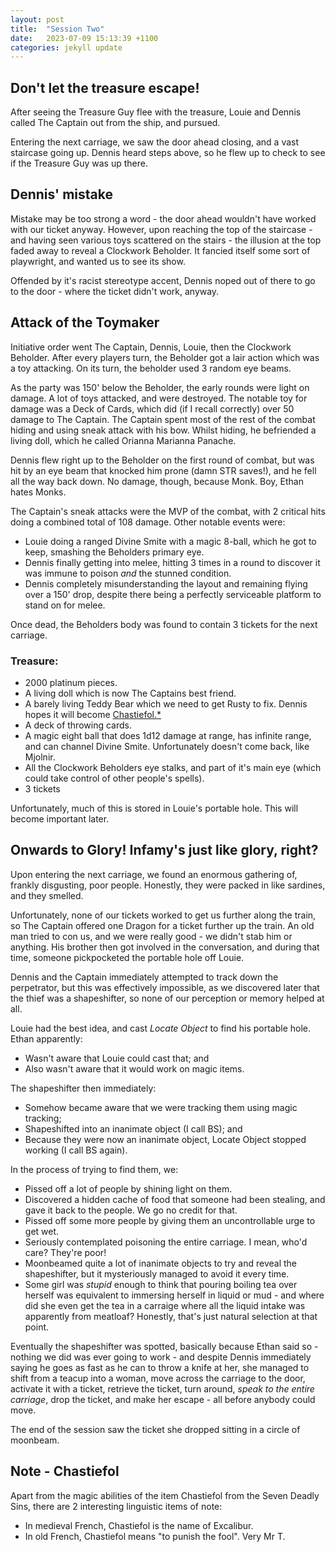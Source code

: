 ```yaml
---
layout: post
title:  "Session Two"
date:   2023-07-09 15:13:39 +1100
categories: jekyll update
---
```

## Don't let the treasure escape!

After seeing the Treasure Guy flee with the treasure, Louie and Dennis called The Captain out from the ship, and pursued.

Entering the next carriage, we saw the door ahead closing, and a vast staircase going up. Dennis heard steps above, so he flew up to check to see if the Treasure Guy was up there.

## Dennis' mistake

Mistake may be too strong a word - the door ahead wouldn't have worked with our ticket anyway. However, upon
reaching the top of the staircase - and having seen various toys scattered on the stairs - the illusion at
the top faded away to reveal a Clockwork Beholder. It fancied itself some sort of playwright, and wanted us
to see its show.


Offended by it's racist stereotype accent, Dennis noped out of there to go to the door - where the ticket
didn't work, anyway.

## Attack of the Toymaker

Initiative order went The Captain, Dennis, Louie, then the Clockwork Beholder. After every players turn, the
Beholder got a lair action which was a toy attacking. On its turn, the beholder used 3 random eye beams.

As the party was 150' below the Beholder, the early rounds were light on damage. A lot of toys attacked, and
were destroyed. The notable toy for damage was a Deck of Cards, which did (if I recall correctly) over 50
damage to The Captain. The Captain spent most of the rest of the combat hiding and using sneak attack with
his bow. Whilst hiding, he befriended a living doll, which he called Orianna Marianna Panache.

Dennis flew right up to the Beholder on the first round of combat, but was hit by an eye beam that knocked
him prone (damn STR saves!), and he fell all the way back down. No damage, though, because Monk. Boy, Ethan
hates Monks.


The Captain's sneak attacks were the MVP of the combat, with 2 critical hits doing a combined total of 108
damage. Other notable events were:

* Louie doing a ranged Divine Smite with a magic 8-ball, which he got to keep, smashing the Beholders primary eye.
* Dennis finally getting into melee, hitting 3 times in a round to discover it was immune to poison *and* the stunned condition.
* Dennis completely misunderstanding the layout and remaining flying over a 150' drop, despite there being a perfectly serviceable platform to stand on for melee.

Once dead, the Beholders body was found to contain 3 tickets for the next carriage.

### Treasure:

* 2000 platinum pieces.
* A living doll which is now The Captains best friend.
* A barely living Teddy Bear which we need to get Rusty to fix. Dennis hopes it will become [Chastiefol.*](https://nanatsu-no-taizai.fandom.com/wiki/Chastiefol)
* A deck of throwing cards.
* A magic eight ball that does 1d12 damage at range, has infinite range, and can channel Divine Smite. Unfortunately doesn't come back, like Mjolnir.
* All the Clockwork Beholders eye stalks, and part of it's main eye (which could take control of other people's spells).
* 3 tickets

Unfortunately, much of this is stored in Louie's portable hole. This will become important later.

## Onwards to Glory! Infamy's just like glory, right?

Upon entering the next carriage, we found an enormous gathering of, frankly disgusting, poor people. Honestly, they were packed in like sardines, and they smelled.

Unfortunately, none of our tickets worked to get us further along the train, so The Captain offered one
Dragon for a ticket further up the train. An old man tried to con us, and we were really good - we didn't
stab him or anything. His brother then got involved in the conversation, and during that time, someone
pickpocketed the portable hole off Louie.


Dennis and the Captain immediately attempted to track down the perpetrator, but this was effectively
impossible, as we discovered later that the thief was a shapeshifter, so none of our perception or memory
helped at all.


Louie had the best idea, and cast <i>Locate Object</i> to find his portable hole. Ethan apparently:

* Wasn't aware that Louie could cast that; and
* Also wasn't aware that it would work on magic items.

The shapeshifter then immediately:

* Somehow became aware that we were tracking them using magic tracking;
* Shapeshifted into an inanimate object (I call BS); and
* Because they were now an inanimate object, Locate Object stopped working (I call BS again).

In the process of trying to find them, we:

* Pissed off a lot of people by shining light on them.
* Discovered a hidden cache of food that someone had been stealing, and gave it back to the people. We go no credit for that.
* Pissed off some more people by giving them an uncontrollable urge to get wet.
* Seriously contemplated poisoning the entire carriage. I mean, who'd care? They're poor!
* Moonbeamed quite a lot of inanimate objects to try and reveal the shapeshifter, but it mysteriously managed to avoid it every time.
* Some girl was <i>stupid</i> enough to think that pouring boiling tea over herself was equivalent to immersing herself in liquid or mud - and where did she even get the tea in a carraige where all the liquid intake was apparently from meatloaf? Honestly, that's just natural selection at that point.

Eventually the shapeshifter was spotted, basically because Ethan said so - nothing we did was ever going to
work - and despite Dennis immediately saying he goes as fast as he can to throw a knife at her, she managed
to shift from a teacup into a woman, move across the carriage to the door, activate it with a ticket,
retrieve the ticket, turn around, _speak to the entire carriage_, drop the ticket, and make her escape - all before anybody could move.

The end of the session saw the ticket she dropped sitting in a circle of moonbeam.

## Note - Chastiefol

Apart from the magic abilities of the item Chastiefol from the Seven Deadly Sins, there are 2 interesting linguistic items of note:

* In medieval French, Chastiefol is the name of Excalibur.
* In old French, Chastiefol means "to punish the fool". Very Mr T.
